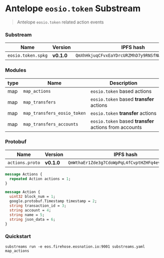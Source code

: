 # Antelope `eosio.token` Substream

> Antelope `eosio.token` related action events

### Substream

| Name                | Version     | IPFS hash |
|---------------------|-------------|-----------|
| `eosio.token.spkg`  | **v0.1.0**  | `QmXhHkjuqCFvxEaYDrcURZMhD7y9RNSfNWmXHtX8ramEHL`

### Modules

| type | Name                         | Description
|------|------------------------------|-----------------------|
| map  | `map_actions`                | `eosio.token` based actions 
| map  | `map_transfers`              | `eosio.token` based **transfer** actions 
| map  | `map_transfers_eosio_token`  | `eosio.token` **transfer** actions 
| map  | `map_transfers_accounts`     | `eosio.token` based **transfer** actions from accounts

### Protobuf

| Name                | Version     | IPFS hash |
|---------------------|-------------|-----------|
| `actions.proto`     | **v0.1.0**  | `QmWthaEr1Zde3g7CdoWpPqL4fCvptHZHFq4evBNoWppotP`

```proto
message Actions {
  repeated Action actions = 1;
}

message Action {
  uint32 block_num = 1;
  google.protobuf.Timestamp timestamp = 2;
  string transaction_id = 3;
  string account = 4;
  string name = 5;
  string json_data = 6;
}
```

### Quickstart

```
substreams run -e eos.firehose.eosnation.io:9001 substreams.yaml map_actions
```